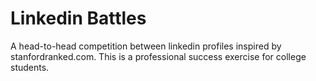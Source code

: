 <h1>Linkedin Battles</h1>
A head-to-head competition between linkedin profiles inspired by stanfordranked.com. This is a professional success exercise for college students.

